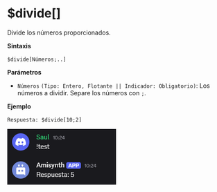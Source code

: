 # $divide[]

Divide los números proporcionados.

**Sintaxis**

```
$divide[Números;..]
```

**Parámetros**

- `Números` `(Tipo: Entero, Flotante || Indicador: Obligatorio)`: Los números a dividir. Separe los números con `;`.

**Ejemplo**
```
Respuesta: $divide[10;2]
```

![alt text](image-75.png)